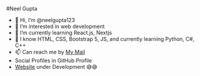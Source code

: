 #Neel Gupta

- 👋 Hi, I’m @neelgupta123
- 👀 I’m interested in web development
- 🌱 I’m currently learning React.js, Nextjs 
- 🌱 I know HTML, CSS, Bootstrap 5, JS,  and currently learning Python, C#, C++
- 📫 Can reach me by [My Mail](mailto:guptaneelhome@gmail.com)
- Social Profiles in GitHub Profile
- [Website](https://neelnext.vercel.app) under Development 😅😅

<!---
neelgupta123/neelgupta123 is a ✨ special ✨ repository because its `README.md` (this file) appears on your GitHub profile.
You can click the Preview link to take a look at your changes.
--->
